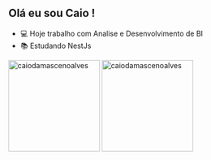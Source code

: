 ## Olá eu sou Caio !

- 💻 Hoje trabalho com Analise e Desenvolvimento de BI
- 📚 Estudando NestJs

<div>
<img height="180em" src="https://github-readme-stats.vercel.app/api/top-langs?username=caiodamascenoalves&show_icons=true&locale=en&layout=compact" alt="caiodamascenoalves" />
<img height="180em" src="https://github-readme-stats.vercel.app/api?username=caiodamascenoalves&show_icons=true&locale=en" alt="caiodamascenoalves" />
</div>
